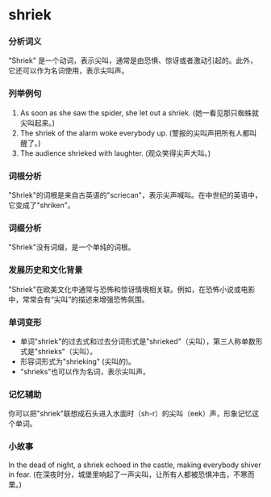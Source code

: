 # shriek

### 分析词义

  

"Shriek" 是一个动词，表示尖叫，通常是由恐惧、惊讶或者激动引起的。此外，它还可以作为名词使用，表示尖叫声。

  

### 列举例句

  

1.  As soon as she saw the spider, she let out a shriek. (她一看见那只蜘蛛就尖叫起来。)
2.  The shriek of the alarm woke everybody up. (警报的尖叫声把所有人都叫醒了。)
3.  The audience shrieked with laughter. (观众笑得尖声大叫。)

  

### 词根分析

  

"Shriek"的词根是来自古英语的"scriecan"，表示尖声喊叫。在中世纪的英语中，它变成了"shriken"。

  

### 词缀分析

  

"Shriek"没有词缀，是一个单纯的词根。

  

### 发展历史和文化背景

  

"Shriek"在欧美文化中通常与恐怖和惊讶情境相关联。例如，在恐怖小说或电影中，常常会有“尖叫”的描述来增强恐怖氛围。

  

### 单词变形

  

*   单词"shriek"的过去式和过去分词形式是"shrieked"（尖叫），第三人称单数形式是"shrieks"（尖叫）。
*   形容词形式为"shrieking" (尖叫的)。
*   "shrieks"也可以作为名词，表示尖叫声。

  

### 记忆辅助

  

你可以把"shriek"联想成石头进入水面时（sh-r）的尖叫（eek）声，形象记忆这个单词。

  

### 小故事

  

In the dead of night, a shriek echoed in the castle, making everybody shiver in fear. (在深夜时分，城堡里响起了一声尖叫，让所有人都被恐惧冲击，不寒而栗。)
